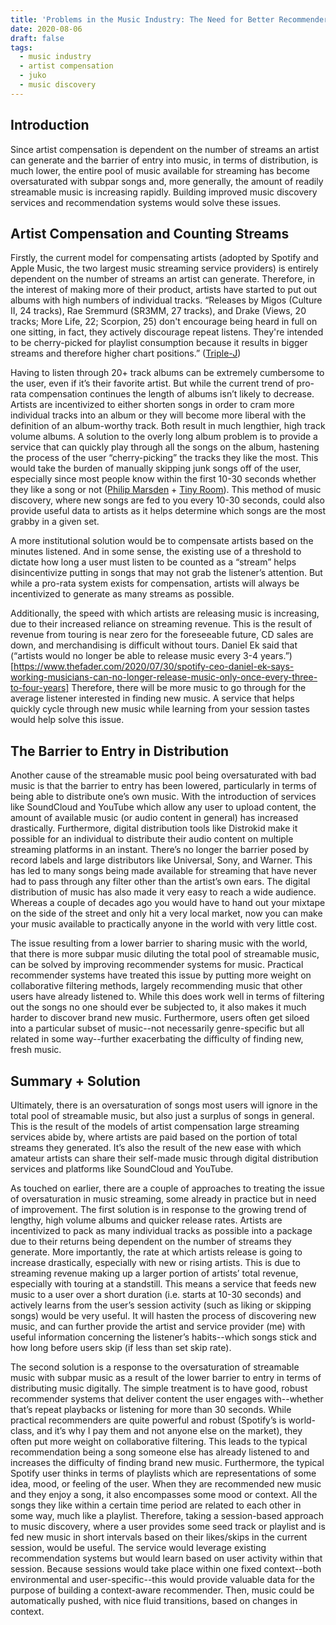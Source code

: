 ```yaml
---
title: 'Problems in the Music Industry: The Need for Better Recommenders and Improved Music Discovery'
date: 2020-08-06
draft: false
tags:
  - music industry
  - artist compensation
  - juko
  - music discovery
---
```


## Introduction

Since artist compensation is dependent on the number of streams an artist can generate and the barrier of entry into music, in terms of distribution, is much lower, the entire pool of music available for streaming has become oversaturated with subpar songs and, more generally, the amount of readily streamable music is increasing rapidly. Building improved music discovery services and recommendation systems would solve these issues.

## Artist Compensation and Counting Streams

Firstly, the current model for compensating artists (adopted by Spotify and Apple Music, the two largest music streaming service providers) is entirely dependent on the number of streams an artist can generate. Therefore, in the interest of making more of their product, artists have started to put out albums with high numbers of individual tracks. “Releases by Migos (Culture II, 24 tracks), Rae Sremmurd (SR3MM, 27 tracks), and Drake (Views, 20 tracks; More Life, 22; Scorpion, 25) don't encourage being heard in full on one sitting, in fact, they actively discourage repeat listens. They're intended to be cherry-picked for playlist consumption because it results in bigger streams and therefore higher chart positions.” ([Triple-J](https://www.abc.net.au/triplej/news/musicnews/what-is-an-album-in-2018/9958448#:~:text=If%20a%20product%20contains%20four,this%20as%20the%20product%20type))

Having to listen through 20+ track albums can be extremely cumbersome to the user, even if it’s their favorite artist. But while the current trend of pro-rata compensation continues the length of albums isn’t likely to decrease. Artists are incentivized to either shorten songs in order to cram more individual tracks into an album or they will become more liberal with the definition of an album-worthy track. Both result in much lengthier, high track volume albums. A solution to the overly long album problem is to provide a service that can quickly play through all the songs on the album, hastening the process of the user “cherry-picking” the tracks they like the most. This would take the burden of manually skipping junk songs off of the user, especially since most people know within the first 10-30 seconds whether they like a song or not ([Philip Marsden](https://www.philipmarsdenmusic.com/post/songwriting-for-radio-and-streaming) + [Tiny Room](https://www.tinyroom.nl/the-attention-span-of-the-average-spotify-listener-is-killing-indie-music/)). This method of music discovery, where new songs are fed to you every 10-30 seconds, could also provide useful data to artists as it helps determine which songs are the most grabby in a given set.

A more institutional solution would be to compensate artists based on the minutes listened. And in some sense, the existing use of a threshold to dictate how long a user must listen to be counted as a “stream” helps disincentivize putting in songs that may not grab the listener’s attention. But while a pro-rata system exists for compensation, artists will always be incentivized to generate as many streams as possible.

Additionally, the speed with which artists are releasing music is increasing, due to their increased reliance on streaming revenue. This is the result of revenue from touring is near zero for the foreseeable future, CD sales are down, and merchandising is difficult without tours. Daniel Ek said that (“artists would no longer be able to release music every 3-4 years.”)[https://www.thefader.com/2020/07/30/spotify-ceo-daniel-ek-says-working-musicians-can-no-longer-release-music-only-once-every-three-to-four-years] Therefore, there will be more music to go through for the average listener interested in finding new music. A service that helps quickly cycle through new music while learning from your session tastes would help solve this issue.

## The Barrier to Entry in Distribution

Another cause of the streamable music pool being oversaturated with bad music is that the barrier to entry has been lowered, particularly in terms of being able to distribute one’s own music. With the introduction of services like SoundCloud and YouTube which allow any user to upload content, the amount of available music (or audio content in general) has increased drastically. Furthermore, digital distribution tools like Distrokid make it possible for an individual to distribute their audio content on multiple streaming platforms in an instant. There’s no longer the barrier posed by record labels and large distributors like Universal, Sony, and Warner. This has led to many songs being made available for streaming that have never had to pass through any filter other than the artist’s own ears. The digital distribution of music has also made it very easy to reach a wide audience. Whereas a couple of decades ago you would have to hand out your mixtape on the side of the street and only hit a very local market, now you can make your music available to practically anyone in the world with very little cost.

The issue resulting from a lower barrier to sharing music with the world, that there is more subpar music diluting the total pool of streamable music, can be solved by improving recommender systems for music. Practical recommender systems have treated this issue by putting more weight on collaborative filtering methods, largely recommending music that other users have already listened to. While this does work well in terms of filtering out the songs no one should ever be subjected to, it also makes it much harder to discover brand new music. Furthermore, users often get siloed into a particular subset of music--not necessarily genre-specific but all related in some way--further exacerbating the difficulty of finding new, fresh music.

## Summary + Solution

Ultimately, there is an oversaturation of songs most users will ignore in the total pool of streamable music, but also just a surplus of songs in general. This is the result of the models of artist compensation large streaming services abide by, where artists are paid based on the portion of total streams they generated. It’s also the result of the new ease with which amateur artists can share their self-made music through digital distribution services and platforms like SoundCloud and YouTube.

As touched on earlier, there are a couple of approaches to treating the issue of oversaturation in music streaming, some already in practice but in need of improvement. The first solution is in response to the growing trend of lengthy, high volume albums and quicker release rates. Artists are incentivized to pack as many individual tracks as possible into a package due to their returns being dependent on the number of streams they generate. More importantly, the rate at which artists release is going to increase drastically, especially with new or rising artists. This is due to streaming revenue making up a larger portion of artists’ total revenue, especially with touring at a standstill. This means a service that feeds new music to a user over a short duration (i.e. starts at 10-30 seconds) and actively learns from the user’s session activity (such as liking or skipping songs) would be very useful. It will hasten the process of discovering new music, and can further provide the artist and service provider (me) with useful information concerning the listener’s habits--which songs stick and how long before users skip (if less than set skip rate).

The second solution is a response to the oversaturation of streamable music with subpar music as a result of the lower barrier to entry in terms of distributing music digitally. The simple treatment is to have good, robust recommender systems that deliver content the user engages with--whether that’s repeat playbacks or listening for more than 30 seconds. While practical recommenders are quite powerful and robust (Spotify’s is world-class, and it’s why I pay them and not anyone else on the market), they often put more weight on collaborative filtering. This leads to the typical recommendation being a song someone else has already listened to and increases the difficulty of finding brand new music. Furthermore, the typical Spotify user thinks in terms of playlists which are representations of some idea, mood, or feeling of the user. When they are recommended new music and they enjoy a song, it also encompasses some mood or context. All the songs they like within a certain time period are related to each other in some way, much like a playlist. Therefore, taking a session-based approach to music discovery, where a user provides some seed track or playlist and is fed new music in short intervals based on their likes/skips in the current session, would be useful. The service would leverage existing recommendation systems but would learn based on user activity within that session. Because sessions would take place within one fixed context--both environmental and user-specific--this would provide valuable data for the purpose of building a context-aware recommender. Then, music could be automatically pushed, with nice fluid transitions, based on changes in context.
